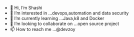 - 👋 Hi, I’m Shashi
- 👀 I’m interested in ...devops,automation and data security
- 🌱 I’m currently learning ...Java,k8 and Docker
- 💞️ I’m looking to collaborate on ...open source project 
- 📫 How to reach me ...@devzoy

<!---
shashichander009/shashichander009 is a ✨ special ✨ repository because its `README.md` (this file) appears on your GitHub profile.
You can click the Preview link to take a look at your changes.
--->
